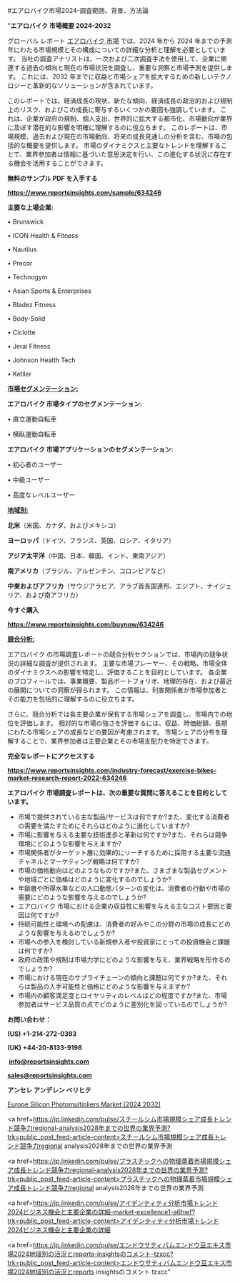 #エアロバイク市場2024-調査範囲、背景、方法論

"<strong>エアロバイク 市場概要 2024-2032</strong>

グローバル レポート <a href=https://www.reportsinsights.com/sample/634246>エアロバイク 市場</a> では、2024 年から 2024 年までの予測年にわたる市場規模とその構成についての詳細な分析と理解を必要としています。 当社の調査アナリストは、一次および二次調査手法を使用して、企業に関連する過去の傾向と現在の市場状況を調査し、重要な洞察と市場予測を提供します。 これには、2032 年までに収益と市場シェアを拡大​​するための新しいテクノロジーと革新的なソリューションが含まれています。

このレポートでは、経済成長の現状、新たな傾向、経済成長の政治的および規制上のリスク、およびこの成長に寄与するいくつかの要因も強調しています。 これは、企業が政府の規制、個人支出、世界的に拡大する都市化、市場動向が業界に及ぼす潜在的な影響を明確に理解するのに役立ちます。 このレポートは、市場規模、過去および現在の市場動向、将来の成長見通しの分析を含む、市場の包括的な概要を提供します。 市場のダイナミクスと主要なトレンドを理解することで、業界参加者は情報に基づいた意思決定を行い、この進化する状況に存在する機会を活用することができます。

<strong><b>無料のサンプル PDF を入手する</b></strong>

<a href=https://www.reportsinsights.com/sample/634246><strong><u>https://www.reportsinsights.com/sample/634246</u></strong></a>

<strong>主要な上場企業:</strong>

• Brunswick

• ICON Health & Fitness

• Nautilus

• Precor

• Technogym

• Asian Sports & Enterprises

• Bladez Fitness

• Body-Solid

• Ciclotte

• Jerai Fitness

• Johnson Health Tech

• Ketller

<strong><u>市場セグメンテーション</u></strong><strong><u>:</u></strong>

<strong>エアロバイク 市場タイプのセグメンテーション:</strong>

• 直立運動自転車

• 横臥運動自転車

<strong>エアロバイク 市場アプリケーションのセグメンテーション:</strong>

• 初心者のユーザー

• 中級ユーザー

• 高度なレベルユーザー

<strong><u>地域別</u></strong><strong><u>:</u></strong>

<strong>北米</strong>（米国、カナダ、およびメキシコ）

<strong>ヨーロッパ</strong>（ドイツ、フランス、英国、ロシア、イタリア）

<strong>アジア太平洋</strong>（中国、日本、韓国、インド、東南アジア）

<strong>南アメリカ</strong>（ブラジル、アルゼンチン、コロンビアなど）

<strong>中東およびアフリカ</strong>（サウジアラビア、アラブ首長国連邦、エジプト、ナイジェリア、および南アフリカ）

<strong>今すぐ購入</strong>

<a href=https://www.reportsinsights.com/buynow/634246><strong><u>https://www.reportsinsights.com/buynow/634246</u></strong></a>

<strong><u>競合分析:</u></strong>

エアロバイク の市場調査レポートの競合分析セクションでは、市場内の競争状況の詳細な調査が提供されます。 主要な市場プレーヤー、その戦略、市場全体のダイナミクスへの影響を特定し、評価することを目的としています。 各企業のプロフィールでは、事業概要、製品ポートフォリオ、地理的存在、および最近の展開についての洞察が得られます。 この情報は、利害関係者が市場参加者とその能力を包括的に理解するのに役立ちます。

さらに、競合分析では各主要企業が保有する市場シェアを調査し、市場内での地位を評価します。 相対的な市場の強さを評価するには、収益、時価総額、長期にわたる市場シェアの成長などの要因が考慮されます。 市場シェアの分布を理解することで、業界参加者は主要企業とその市場支配力を特定できます。

<strong>完全なレポートにアクセスする</strong>

<a href=https://www.reportsinsights.com/industry-forecast/exercise-bikes-market-research-report-2022-634246><strong><u><b>https://www.reportsinsights.com/industry-forecast/exercise-bikes-market-research-report-2022-634246</b></u></strong></a>

<strong><b>エアロバイク 市場調査レポートは、次の重要な質問に答えることを目的としています。</b></strong>
<ul>
  <li>市場で提供されている主な製品/サービスは何ですか?また、変化する消費者の需要を満たすためにそれらはどのように進化していますか?</li>
  <li>市場に影響を与える主要な技術進歩と革新は何ですか?また、それらは競争環境にどのような影響を与えますか?</li>
  <li>市場関係者がターゲット層に効果的にリーチするために採用する主要な流通チャネルとマーケティング戦略は何ですか?</li>
  <li>市場の価格動向はどのようなものですか?また、さまざまな製品セグメントや地域ごとに価格はどのように変化するのでしょうか?</li>
  <li>年齢層や所得水準などの人口動態パターンの変化は、消費者の行動や市場の需要にどのような影響を与えるのでしょうか?</li>
  <li>エアロバイク 市場における企業の収益性に影響を与える主なコスト要因と要因は何ですか?</li>
  <li>持続可能性と環境への配慮は、消費者の好みやこの分野の市場の成長にどのような影響を与えるのでしょうか?</li>
  <li>市場への参入を検討している新規参入者や投資家にとっての投資機会と課題は何ですか?</li>
  <li>政府の政策や規制は市場力学にどのような影響を与え、業界戦略を形作るのでしょうか?</li>
  <li>市場における現在のサプライチェーンの傾向と課題は何ですか?また、それらは製品の入手可能性と価格にどのような影響を与えますか?</li>
  <li>市場内の顧客満足度とロイヤリティのレベルはどの程度ですか?また、市場参加者はサービス品質の点でどのように差別化を図っているのでしょうか?</li>
</ul>
<strong>お問い合わせ：</strong>

<strong>(US) +1-214-272-0393</strong>

<strong>(UK) +44-20-8133-9198</strong>

<strong> </strong><a href=info@reportsinsights.com><strong><u>info@reportsinsights.com</u></strong></a>

<a href=sales@reportsinsights.com><strong><u>sales@reportsinsights.com</u></strong></a>

<strong>アンセレ アンデレン ベリヒテ</strong>

<a href=https://www.linkedin.com/pulse/europe-silicon-photomultipliers-market-analysis-identifying-cpwjf/>Europe Silicon Photomultipliers Market [2024 2032]</a>

<a href=https://jp.linkedin.com/pulse/スチールシム市場規模シェア成長トレンド競争力regional-analysis2028年までの世界の業界予測?trk=public_post_feed-article-content>スチールシム市場規模シェア成長トレンド競争力regional analysis2028年までの世界の業界予測</a>

<a href=https://jp.linkedin.com/pulse/プラスチックへの物理蒸着市場規模シェア成長トレンド競争力regional-analysis2028年までの世界の業界予測?trk=public_post_feed-article-content>プラスチックへの物理蒸着市場規模シェア成長トレンド競争力regional analysis2028年までの世界の業界予測</a>

<a href=https://jp.linkedin.com/pulse/アイデンティティ分析市場トレンド2024ビジネス機会と主要企業の詳細-market-excellence1-a6hwf?trk=public_post_feed-article-content>アイデンティティ分析市場トレンド2024ビジネス機会と主要企業の詳細</a>

<a href=https://jp.linkedin.com/pulse/エンドウサティバムエンドウ豆エキス市場2024地域別の活況とreports-insightsのコメント-tzxcc?trk=public_post_feed-article-content>エンドウサティバムエンドウ豆エキス市場2024地域別の活況とreports insightsのコメント tzxcc</a>"
